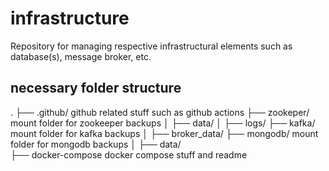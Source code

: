 # infrastructure
Repository for managing respective infrastructural elements such as database(s), message broker, etc.

## necessary folder structure
.
├── .github/                           github related stuff such as github actions
├── zookeper/                          mount folder for zookeeper backups
│   ├── data/ 
│   ├── logs/
├── kafka/	                       mount folder for kafka backups
│   ├── broker_data/
├── mongodb/                           mount folder for mongodb backups
│   ├── data/                          
├── docker-compose                     docker compose stuff and readme
